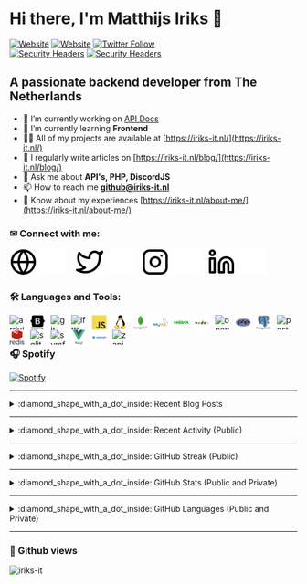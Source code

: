 # Hi there, I'm Matthijs Iriks 👋 

[![Website](https://img.shields.io/website?label=iriks-it.nl&style=for-the-badge&url=https%3A%2F%2Firiks-it.nl)](https://iriks-it.nl)
[![Website](https://img.shields.io/website?label=api.iriks-it.nl&style=for-the-badge&url=https%3A%2F%2Fapi.iriks-it.nl)](https://api.iriks-it.nl)
[![Twitter Follow](https://img.shields.io/twitter/follow/iriks_it?color=1DA1F2&logo=twitter&style=for-the-badge)](https://twitter.com/intent/follow?original_referer=https%3A%2F%2Fgithub.com%2Firiks-it&screen_name=iriks_it)
<br />
[![Security Headers](https://img.shields.io/security-headers?label=security%20headers%20SITE&style=for-the-badge&url=https%3A%2F%2Firiks-it.nl)](https://iriks-it.nl)
[![Security Headers](https://img.shields.io/security-headers?label=security%20headers%20API&style=for-the-badge&url=https%3A%2F%2Fapi.iriks-it.nl)](https://api.iriks-it.nl)

## A passionate backend developer from The Netherlands

- 🔭 I’m currently working on [API Docs](https://github.com/IriksIT/API-Docs)
- 🌱 I’m currently learning **Frontend**
- 👨‍💻 All of my projects are available at [https://iriks-it.nl/](https://iriks-it.nl/)
- 📝 I regularly write articles on [https://iriks-it.nl/blog/](https://iriks-it.nl/blog/)
- 💬 Ask me about **API's, PHP, DiscordJS**
- 📫 How to reach me **github@iriks-it.nl**
- 📄 Know about my experiences [https://iriks-it.nl/about-me/](https://iriks-it.nl/about-me/)

### ✉ Connect with me:

[![website](./img/globe-light.svg)](https://iriks-it.nl/#gh-light-mode-only)
[![website](./img/globe-dark.svg)](https://iriks-it.nl/#gh-dark-mode-only)
&nbsp;&nbsp;
[![website](./img/twitter-light.svg)](https://twitter.com/iriks_it#gh-light-mode-only)
[![website](./img/twitter-dark.svg)](https://twitter.com/iriks_it#gh-dark-mode-only)
&nbsp;&nbsp;
[![website](./img/instagram-light.svg)](https://instagram.com/iriks_it#gh-light-mode-only)
[![website](./img/instagram-dark.svg)](https://instagram.com/iriks_it#gh-dark-mode-only)
&nbsp;&nbsp;
[![website](./img/linkedin-light.svg)](https://linkedin.com/in/matthijsiriks#gh-light-mode-only)
[![website](./img/linkedin-dark.svg)](https://linkedin.com/in/matthijsiriks#gh-dark-mode-only)

### 🛠 Languages and Tools:

<img align="left" src="https://cdn.worldvectorlogo.com/logos/arduino-1.svg" alt="arduino" width="26" height="26" style="padding-right:10px;"/>
<img align="left" src="https://raw.githubusercontent.com/devicons/devicon/master/icons/bootstrap/bootstrap-plain-wordmark.svg" alt="bootstrap" width="26" height="26" style="padding-right:10px;"/>
<img align="left" src="https://www.vectorlogo.zone/logos/git-scm/git-scm-icon.svg" alt="git" width="26" height="26" style="padding-right:10px;"/>
<img align="left" src="https://www.vectorlogo.zone/logos/ifttt/ifttt-ar21.svg" alt="ifttt" width="26" height="26" style="padding-right:10px;"/>
<img align="left" src="https://raw.githubusercontent.com/devicons/devicon/master/icons/javascript/javascript-original.svg" alt="javascript" width="26" height="26" style="padding-right:10px;"/>
<img align="left" src="https://raw.githubusercontent.com/devicons/devicon/master/icons/linux/linux-original.svg" alt="linux" width="26" height="26" style="padding-right:10px;"/>
<img align="left" src="https://raw.githubusercontent.com/devicons/devicon/master/icons/mongodb/mongodb-original-wordmark.svg" alt="mongodb" width="26" height="26" style="padding-right:10px;"/>
<img align="left" src="https://raw.githubusercontent.com/devicons/devicon/master/icons/mysql/mysql-original-wordmark.svg" alt="mysql" width="26" height="26" style="padding-right:10px;"/>
<img align="left" src="https://raw.githubusercontent.com/devicons/devicon/master/icons/nginx/nginx-original.svg" alt="nginx" width="26" height="26" style="padding-right:10px;"/>
<img align="left" src="https://raw.githubusercontent.com/devicons/devicon/master/icons/nodejs/nodejs-original-wordmark.svg" alt="nodejs" width="26" height="26" style="padding-right:10px;"/>
<img align="left" src="https://openresty.org/images/logo.png" alt="openresty" width="26" height="26" style="padding-right:10px;"/>
<img align="left" src="https://raw.githubusercontent.com/devicons/devicon/master/icons/php/php-original.svg" alt="php" width="26" height="26" style="padding-right:10px;"/>
<img align="left" src="https://raw.githubusercontent.com/devicons/devicon/master/icons/postgresql/postgresql-original-wordmark.svg" alt="postgresql" width="26" height="26" style="padding-right:10px;"/>
<img align="left" src="https://www.vectorlogo.zone/logos/getpostman/getpostman-icon.svg" alt="postman" width="26" height="26" style="padding-right:10px;"/>
<img align="left" src="https://raw.githubusercontent.com/devicons/devicon/master/icons/redis/redis-original-wordmark.svg" alt="redis" width="26" height="26" style="padding-right:10px;"/>
<img align="left" src="https://www.vectorlogo.zone/logos/sqlite/sqlite-icon.svg" alt="sqlite" width="26" height="26" style="padding-right:10px;"/>
<img align="left" src="https://symfony.com/logos/symfony_black_03.svg" alt="symfony" width="26" height="26" style="padding-right:10px;"/>
<img align="left" src="https://raw.githubusercontent.com/devicons/devicon/master/icons/vuejs/vuejs-original-wordmark.svg" alt="vuejs" width="26" height="26" style="padding-right:10px;"/>
<img align="left" src="https://raw.githubusercontent.com/devicons/devicon/d00d0969292a6569d45b06d3f350f463a0107b0d/icons/webpack/webpack-original-wordmark.svg" alt="webpack" width="26" height="26" style="padding-right:10px;"/>
<img align="left" src="https://www.vectorlogo.zone/logos/zapier/zapier-icon.svg" alt="zapier" width="26" height="26" style="padding-right:10px;"/>

<br />
<br />

### 🎧 Spotify

[![Spotify](https://now-playing-iriksit.vercel.app/api/spotify)](https://open.spotify.com/user/1149065989)

---

<details>
  <summary> :diamond_shape_with_a_dot_inside: Recent Blog Posts </summary>
  
<!-- BLOG-POST-LIST:START -->
- [Introduction](https://iriks-it.nl/information/introduction/)
<!-- BLOG-POST-LIST:END -->
  ➡️ [more blog posts...](https://iriks-it.nl/)
</details>

---

<details>
  <summary> :diamond_shape_with_a_dot_inside: Recent Activity (Public)</summary>
  
<!--START_SECTION:activity-->
1. 🎉 Merged PR [#4](https://github.com/iriks-it/iriks-it/pull/4) in [iriks-it/iriks-it](https://github.com/iriks-it/iriks-it)
2. 💪 Opened PR [#4](https://github.com/iriks-it/iriks-it/pull/4) in [iriks-it/iriks-it](https://github.com/iriks-it/iriks-it)
<!--END_SECTION:activity-->
  
</details>

---

<details>
  <summary> :diamond_shape_with_a_dot_inside: GitHub Streak (Public)</summary>
  <img src="https://github-readme-streak-stats.herokuapp.com/?user=iriks-it&theme=dark&hide_border=true&mode=weekly" alt="iriks-it" />
</details>

---

<details>
  <summary> :diamond_shape_with_a_dot_inside: GitHub Stats (Public and Private)</summary>
  <img src="https://raw.githubusercontent.com/iriks-it/github-stats/master/generated/overview.svg#gh-dark-mode-only"/>
</details>

---

<details>
  <summary> :diamond_shape_with_a_dot_inside: GitHub Languages (Public and Private)</summary>
  <img src="https://raw.githubusercontent.com/iriks-it/github-stats/master/generated/languages.svg#gh-dark-mode-only"/>
</details>

---

### :diamond_shape_with_a_dot_inside: Github views

<img src="https://komarev.com/ghpvc/?username=iriks-it&label=Profile%20views&color=ff80ff&style=flat" alt="iriks-it" />

[website]: https://iriks-it.nl
